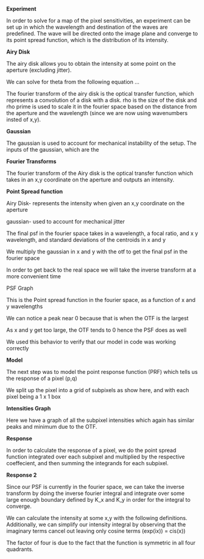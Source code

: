 **Experiment**

In order to solve for a map of the pixel sensitivities, an experiment can be set up in which the wavelength and destination of the waves are predefined. The wave will be directed onto the image plane and converge to its point spread function, which is the distribution of its intensity. 

**Airy Disk**

The airy disk allows you to obtain the intensity at some point on the aperture (excluding jitter).

We can solve for theta from the following equation ...

The fourier transform of the airy disk is the optical transfer function, which represents a convolution of a disk with a disk. rho is the size of the disk and rho prime is used to scale it in the fourier space based on the distance from the aperture and the wavelength (since we are now using wavenumbers insted of x,y).

**Gaussian**

The gaussian is used to account for mechanical instability of the setup. The inputs of the gaussian, which are the 

**Fourier Transforms**

The fourier transform of the Airy disk is the optical transfer function which takes in an x,y coordinate on the aperture and outputs an intensity. 

**Point Spread function**

Airy Disk- represents the intensity when given an x,y coordinate on the aperture

gaussian- used to account for mechanical jitter

The final psf in the fourier space takes in a wavelength, a focal ratio, and x y wavelength, and standard deviations of the centroids in x and y

We multiply the gaussian in x and y with the otf to get the final psf in the fourier space

In order to get back to the real space we will take the inverse transform at a more convenient time

PSF Graph

This is the Point spread function in the fourier space, as a function of x and y wavelengths

We can notice a peak near 0 because that is when the OTF is the largest

As x and y get too large, the OTF tends to 0 hence the PSF does as well

We used this behavior to verify that our model in code was working correctly

**Model**

The next step was to model the point response function (PRF) which tells us the response of a pixel (p,q)

We split up the pixel into a grid of subpixels as show here, and with each pixel being a 1 x 1 box

**Intensities Graph**

Here we have a graph of all the subpixel intensities which again has similar peaks and minimum due to the OTF. 

**Response** 

In order to calculate the response of a pixel, we do the point spread function integrated over each subpixel and multiplied by the respective coeffecient, and then summing the integrands for each subpixel. 

**Response 2**

Since our PSF is currently in the fourier space, we can take the inverse transform by doing the inverse fourier integral and integrate over some large enough boundary defined by K_x and K_y in order for the integral to converge.

We can calculate the intensity at some x,y with the following definitions. Additionally, we can simplify our intensity integral by observing that the imaginary terms cancel out leaving only cosine terms (exp(ix)) = cis(x))

The factor of four is due to the fact that the function is symmetric in all four quadrants. 